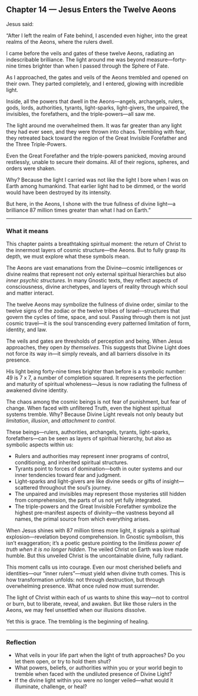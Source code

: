 ## Chapter 14 — Jesus Enters the Twelve Aeons

Jesus said:

“After I left the realm of Fate behind, I ascended even higher, into the great realms of the Aeons, where the rulers dwell.

I came before the veils and gates of these twelve Aeons, radiating an indescribable brilliance. The light around me was beyond measure—forty-nine times brighter than when I passed through the Sphere of Fate.

As I approached, the gates and veils of the Aeons trembled and opened on their own. They parted completely, and I entered, glowing with incredible light.

Inside, all the powers that dwell in the Aeons—angels, archangels, rulers, gods, lords, authorities, tyrants, light-sparks, light-givers, the unpaired, the invisibles, the forefathers, and the triple-powers—all saw me.

The light around me overwhelmed them. It was far greater than any light they had ever seen, and they were thrown into chaos. Trembling with fear, they retreated back toward the region of the Great Invisible Forefather and the Three Triple-Powers.

Even the Great Forefather and the triple-powers panicked, moving around restlessly, unable to secure their domains. All of their regions, spheres, and orders were shaken.

Why? Because the light I carried was not like the light I bore when I was on Earth among humankind. That earlier light had to be dimmed, or the world would have been destroyed by its intensity.

But here, in the Aeons, I shone with the true fullness of divine light—a brilliance 87 million times greater than what I had on Earth.”

---

### What it means

This chapter paints a breathtaking spiritual moment: the return of Christ to the innermost layers of cosmic structure—the Aeons. But to fully grasp its depth, we must explore what these symbols mean.

The Aeons are vast emanations from the Divine—cosmic intelligences or divine realms that represent not only external spiritual hierarchies but also *inner psychic structures*. In many Gnostic texts, they reflect aspects of consciousness, divine archetypes, and layers of reality through which soul and matter interact.

The twelve Aeons may symbolize the fullness of divine order, similar to the twelve signs of the zodiac or the twelve tribes of Israel—structures that govern the cycles of time, space, and soul. Passing through them is not just cosmic travel—it is the soul transcending every patterned limitation of form, identity, and law.

The veils and gates are thresholds of perception and being. When Jesus approaches, they open *by themselves*. This suggests that Divine Light does not force its way in—it simply reveals, and all barriers dissolve in its presence.

His light being forty-nine times brighter than before is a symbolic number: 49 is 7 x 7, a number of completion squared. It represents the perfection and maturity of spiritual wholeness—Jesus is now radiating the fullness of awakened divine identity.

The chaos among the cosmic beings is not fear of punishment, but fear of change. When faced with unfiltered Truth, even the highest spiritual systems tremble. Why? Because Divine Light reveals not only beauty but *limitation*, *illusion*, and *attachment to control*.

These beings—rulers, authorities, archangels, tyrants, light-sparks, forefathers—can be seen as layers of spiritual hierarchy, but also as symbolic aspects within us:

* Rulers and authorities may represent inner programs of control, conditioning, and inherited spiritual structures.
* Tyrants point to forces of domination—both in outer systems and our inner tendencies toward fear and judgment.
* Light-sparks and light-givers are like divine seeds or gifts of insight—scattered throughout the soul’s journey.
* The unpaired and invisibles may represent those mysteries still hidden from comprehension, the parts of us not yet fully integrated.
* The triple-powers and the Great Invisible Forefather symbolize the highest pre-manifest aspects of divinity—the vastness beyond all names, the primal source from which everything arises.

When Jesus shines with 87 million times more light, it signals a spiritual explosion—revelation beyond comprehension. In Gnostic symbolism, this isn’t exaggeration; it’s a poetic gesture pointing to the *limitless power of truth when it is no longer hidden*. The veiled Christ on Earth was love made humble. But this unveiled Christ is the uncontainable divine, fully radiant.

This moment calls us into courage. Even our most cherished beliefs and identities—our “inner rulers”—must yield when divine truth comes. This is how transformation unfolds: not through destruction, but through overwhelming presence. What once ruled now must surrender.

The light of Christ within each of us wants to shine this way—not to control or burn, but to liberate, reveal, and awaken. But like those rulers in the Aeons, we may feel unsettled when our illusions dissolve.

Yet this is grace. The trembling is the beginning of healing.

---

### Reflection

* What veils in your life part when the light of truth approaches? Do you let them open, or try to hold them shut?
* What powers, beliefs, or authorities within you or your world begin to tremble when faced with the undiluted presence of Divine Light?
* If the divine light within you were no longer veiled—what would it illuminate, challenge, or heal?

